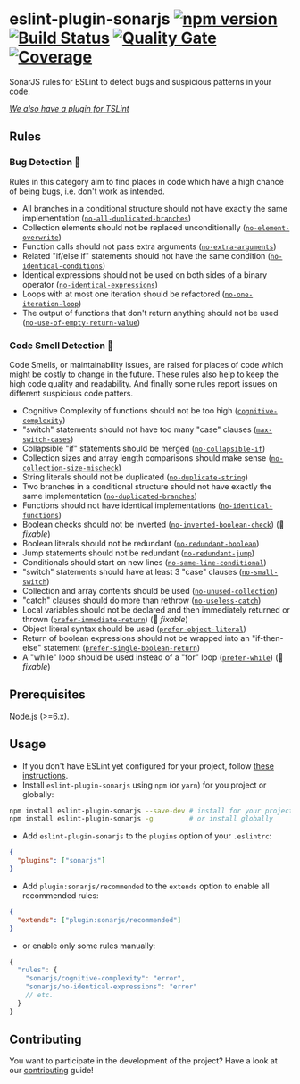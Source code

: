 # eslint-plugin-sonarjs [![npm version](https://badge.fury.io/js/eslint-plugin-sonarjs.svg)](https://badge.fury.io/js/eslint-plugin-sonarjs) [![Build Status](https://travis-ci.org/SonarSource/eslint-plugin-sonarjs.svg?branch=master)](https://travis-ci.org/SonarSource/eslint-plugin-sonarjs) [![Quality Gate](https://sonarcloud.io/api/project_badges/measure?project=eslint-plugin-sonarjs&metric=alert_status)](https://sonarcloud.io/dashboard?id=eslint-plugin-sonarjs) [![Coverage](https://sonarcloud.io/api/project_badges/measure?project=eslint-plugin-sonarjs&metric=coverage)](https://sonarcloud.io/dashboard?id=eslint-plugin-sonarjs)

SonarJS rules for ESLint to detect bugs and suspicious patterns in your code.

_[We also have a plugin for TSLint](https://github.com/SonarSource/SonarTS)_

## Rules

### Bug Detection :bug:

Rules in this category aim to find places in code which have a high chance of being bugs, i.e. don't work as intended.

* All branches in a conditional structure should not have exactly the same implementation ([`no-all-duplicated-branches`])
* Collection elements should not be replaced unconditionally ([`no-element-overwrite`])
* Function calls should not pass extra arguments ([`no-extra-arguments`])
* Related "if/else if" statements should not have the same condition ([`no-identical-conditions`])
* Identical expressions should not be used on both sides of a binary operator ([`no-identical-expressions`])
* Loops with at most one iteration should be refactored ([`no-one-iteration-loop`])
* The output of functions that don't return anything should not be used ([`no-use-of-empty-return-value`])

### Code Smell Detection :pig:

Code Smells, or maintainability issues, are raised for places of code which might be costly to change in the future. These rules also help to keep the high code quality and readability. And finally some rules report issues on different suspicious code patters.

* Cognitive Complexity of functions should not be too high ([`cognitive-complexity`])
* "switch" statements should not have too many "case" clauses ([`max-switch-cases`])
* Collapsible "if" statements should be merged ([`no-collapsible-if`])
* Collection sizes and array length comparisons should make sense ([`no-collection-size-mischeck`])
* String literals should not be duplicated ([`no-duplicate-string`])
* Two branches in a conditional structure should not have exactly the same implementation ([`no-duplicated-branches`])
* Functions should not have identical implementations ([`no-identical-functions`])
* Boolean checks should not be inverted ([`no-inverted-boolean-check`]) (:wrench: *fixable*)
* Boolean literals should not be redundant ([`no-redundant-boolean`])
* Jump statements should not be redundant ([`no-redundant-jump`])
* Conditionals should start on new lines ([`no-same-line-conditional`])
* "switch" statements should have at least 3 "case" clauses ([`no-small-switch`])
* Collection and array contents should be used ([`no-unused-collection`])
* "catch" clauses should do more than rethrow ([`no-useless-catch`])
* Local variables should not be declared and then immediately returned or thrown ([`prefer-immediate-return`]) (:wrench: *fixable*)
* Object literal syntax should be used ([`prefer-object-literal`])
* Return of boolean expressions should not be wrapped into an "if-then-else" statement ([`prefer-single-boolean-return`])
* A "while" loop should be used instead of a "for" loop ([`prefer-while`]) (:wrench: *fixable*)

[`cognitive-complexity`]: ./docs/rules/cognitive-complexity.md
[`max-switch-cases`]: ./docs/rules/max-switch-cases.md
[`no-all-duplicated-branches`]: ./docs/rules/no-all-duplicated-branches.md
[`no-collapsible-if`]: ./docs/rules/no-collapsible-if.md
[`no-collection-size-mischeck`]: ./docs/rules/no-collection-size-mischeck.md
[`no-duplicate-string`]: ./docs/rules/no-duplicate-string.md
[`no-duplicated-branches`]: ./docs/rules/no-duplicated-branches.md
[`no-element-overwrite`]: ./docs/rules/no-element-overwrite.md
[`no-extra-arguments`]: ./docs/rules/no-extra-arguments.md
[`no-identical-conditions`]: ./docs/rules/no-identical-conditions.md
[`no-identical-expressions`]: ./docs/rules/no-identical-expressions.md
[`no-identical-functions`]: ./docs/rules/no-identical-functions.md
[`no-inverted-boolean-check`]: ./docs/rules/no-inverted-boolean-check.md
[`no-one-iteration-loop`]: ./docs/rules/no-one-iteration-loop.md
[`no-redundant-boolean`]: ./docs/rules/no-redundant-boolean.md
[`no-redundant-jump`]: ./docs/rules/no-redundant-jump.md
[`no-same-line-conditional`]: ./docs/rules/no-same-line-conditional.md
[`no-small-switch`]: ./docs/rules/no-small-switch.md
[`no-use-of-empty-return-value`]: ./docs/rules/no-use-of-empty-return-value.md
[`no-unused-collection`]: ./docs/rules/no-unused-collection.md
[`no-useless-catch`]: ./docs/rules/no-useless-catch.md
[`prefer-immediate-return`]: ./docs/rules/prefer-immediate-return.md
[`prefer-object-literal`]: ./docs/rules/prefer-object-literal.md
[`prefer-single-boolean-return`]: ./docs/rules/prefer-single-boolean-return.md
[`prefer-while`]: ./docs/rules/prefer-while.md

## Prerequisites

Node.js (>=6.x).

## Usage

* If you don't have ESLint yet configured for your project, follow [these instructions](https://github.com/eslint/eslint#installation-and-usage).
* Install `eslint-plugin-sonarjs` using `npm` (or `yarn`) for you project or globally:

```sh
npm install eslint-plugin-sonarjs --save-dev # install for your project
npm install eslint-plugin-sonarjs -g         # or install globally
```

* Add `eslint-plugin-sonarjs` to the `plugins` option of your `.eslintrc`:

```json
{
  "plugins": ["sonarjs"]
}
```

* Add `plugin:sonarjs/recommended` to the `extends` option to enable all recommended rules:

```json
{
  "extends": ["plugin:sonarjs/recommended"]
}
```

* or enable only some rules manually:

```javascript
{
  "rules": {
    "sonarjs/cognitive-complexity": "error",
    "sonarjs/no-identical-expressions": "error"
    // etc.
  }
}
```

## Contributing

You want to participate in the development of the project? Have a look at our [contributing](./docs/CONTRIBUTING.md) guide!
